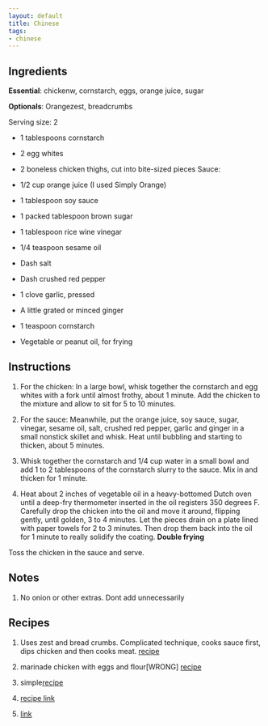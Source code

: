 ```yaml
---
layout: default
title: Chinese
tags:
- chinese
---
```

## Ingredients
**Essential**: chickenw, cornstarch, eggs, orange juice, sugar

**Optionals**: Orangezest, breadcrumbs

Serving size: 2

- 1 tablespoons cornstarch

- 2 egg whites

- 2 boneless chicken thighs, cut into bite-sized pieces
Sauce:

- 1/2 cup orange juice (I used Simply Orange)

- 1 tablespoon soy sauce

- 1 packed tablespoon brown sugar

- 1 tablespoon rice wine vinegar

- 1/4 teaspoon sesame oil

- Dash salt

- Dash crushed red pepper

- 1 clove garlic, pressed

- A little grated or minced ginger

- 1 teaspoon cornstarch

- Vegetable or peanut oil, for frying

## Instructions 



1. For the chicken: In a large bowl, whisk together the cornstarch 
and egg whites with a fork until almost frothy, about 1 minute. Add the chicken to the mixture
 and allow to sit for 5 to 10 minutes.

2. For the sauce: Meanwhile, put the orange juice, soy sauce, sugar, vinegar, sesame oil, 
salt, crushed red pepper, garlic and ginger in a small nonstick skillet and whisk. 
Heat until bubbling and starting to thicken, about 5 minutes. 

3. Whisk together the cornstarch and 1/4 cup water in a small bowl and add 1 to 2 tablespoons
 of the cornstarch slurry to the sauce. Mix in and thicken for 1 minute.

4. Heat about 2 inches of vegetable oil in a heavy-bottomed Dutch oven until a deep-fry 
thermometer inserted in the oil registers 350 degrees F. Carefully drop the
 chicken into the oil and move it around, flipping gently, until golden, 3 to 4 minutes.
  Let the pieces drain on a plate lined with paper towels for 2 to 3 minutes. 
  Then drop them back into the oil for 1 minute to really solidify the coating. **Double frying**

Toss the chicken in the sauce and serve.

## Notes 

1. No onion or other extras. Dont add unnecessarily 

## Recipes 

1. Uses zest and bread crumbs. Complicated technique, cooks sauce first, dips chicken 
and then cooks meat. [recipe](https://thenoshery.com/orange-chicken/)

2. marinade chicken with eggs and flour[WRONG]
        [recipe](https://www.budgetbytes.com/easy-orange-chicken/)
        
1. simple[recipe](https://dinnerthendessert.com/panda-express-orange-chicken-copycat/)        
        
3. [recipe link](https://www.foodnetwork.com/recipes/ree-drummond/orange-chicken-2495688)        

4. [link](https://www.allrecipes.com/recipe/61024/asian-orange-chicken/)